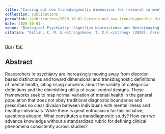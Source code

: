 ```yaml
---
title: "Carving out new transdiagnostic dimensions for research in mental health"
collection: publications
permalink: /publications/2020-10-01-Carving-out-new-transdiagnostic-dimensions-for-research-in-mental health
date: 2020-10-01
venue: "Biological Psychiatry: Cognitive Neuroscience and Neuroimaging"
citation: "Gillan, C. M. & <strong>Seow, T. X.F.</strong> (2020). Carving out new transdiagnostic dimensions for research in mental health. <i>Biological Psychiatry: Cognitive Neuroscience and Neuroimaging</i>, 5(10), 932-934."
---
```


[Doi](https://doi.org/10.1016/j.bpsc.2020.04.013) / [Pdf](http://seowxft.github.io/files/2020-10-01-Carving-out-new-transdiagnostic-dimensions.pdf)

## Abstract

Researchers in psychiatry are increasingly moving away from disorder-based distinctions and toward dimensional and transdiagnostic definitions of mental health, citing rising concerns about the validity of categorical definitions and the diminishing utility of case-control designs. These frameworks
seek to map normal variation of mental health in the general population that does not obey traditional diagnostic boundaries and prescribes no clear division between individuals with mental illness and healthy individuals. While there is great enthusiasm for this initiative, questions abound. What constitutes a transdiagnostic study? How can we advance knowledge without a standardized rubric for defining clinical phenomena consistently across studies?
